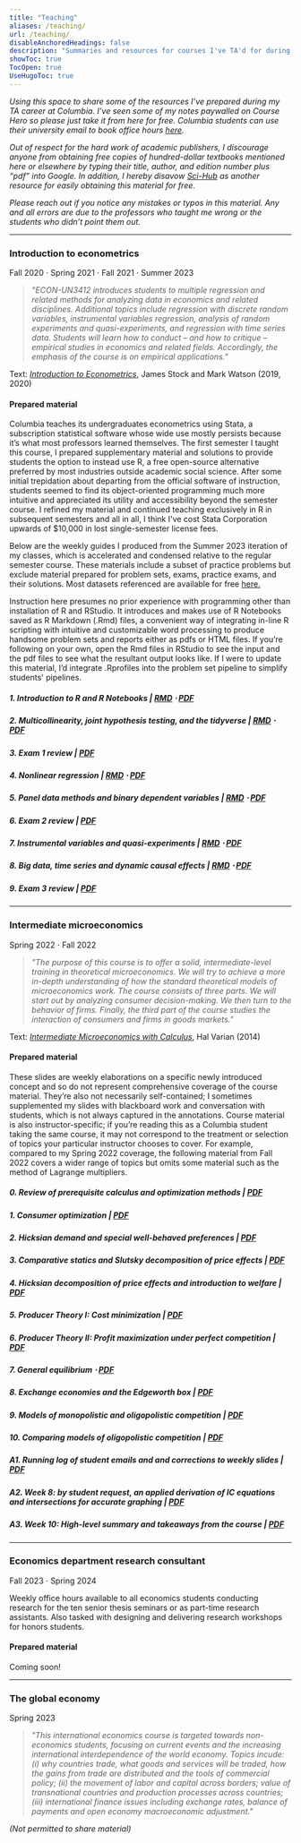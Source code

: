 ```yaml
---
title: "Teaching"
aliases: /teaching/
url: /teaching/
disableAnchoredHeadings: false
description: "Summaries and resources for courses I've TA'd for during my teaching career at Columbia University"
showToc: true
TocOpen: true
UseHugoToc: true
---
```


*Using this space to share some of the resources I’ve prepared during my TA career at Columbia. I’ve seen some of my notes paywalled on Course Hero so please just take it from here for free. Columbia students can use their university email to book office hours [here](https://calendly.com/wmadavis/).*  

*Out of respect for the hard work of academic publishers, I discourage anyone from obtaining free copies of hundred-dollar textbooks mentioned here or elsewhere by typing their title, author, and edition number plus “pdf” into Google. In addition, I hereby disavow [Sci-Hub](https://sci-hub.se/database) as another resource for easily obtaining this material for free.*


*Please reach out if you notice any mistakes or typos in this material. Any and all errors are due to the professors who taught me wrong or the students who didn’t point them out.*  

---

### Introduction to econometrics

Fall 2020 $\cdot$ Spring 2021 $\cdot$ Fall 2021 $\cdot$ Summer 2023  

> *"ECON-UN3412 introduces students to multiple regression and related methods for analyzing data in economics and related disciplines. Additional topics include regression with discrete random variables, instrumental variables regression, analysis of random experiments and quasi-experiments, and regression with time series data. Students will learn how to conduct – and how to critique – empirical studies in economics and related fields. Accordingly, the emphasis of the course is on empirical applications."*  

Text: [*Introduction to Econometrics*](https://www.sea-stat.com/wp-content/uploads/2020/08/James-H.-Stock-Mark-W.-Watson-Introduction-to-Econometrics-Global-Edition-Pearson-Education-Limited-2020.pdf), James Stock and Mark Watson (2019, 2020)

#### Prepared material

Columbia teaches its undergraduates econometrics using Stata, a subscription statistical software whose wide use mostly persists because it’s what most professors learned themselves. The first semester I taught this course, I prepared supplementary material and solutions to provide students the option to instead use R, a free open-source alternative preferred by most industries outside academic social science. After some initial trepidation about departing from the official software of instruction, students seemed to find its object-oriented programming much more intuitive and appreciated its utility and accessibility beyond the semester course. I refined my material and continued teaching exclusively in R in subsequent semesters and all in all, I think I've cost Stata Corporation upwards of $10,000 in lost single-semester license fees.

Below are the weekly guides I produced from the Summer 2023 iteration of my classes, which is accelerated and condensed relative to the regular semester course. These materials include a subset of practice problems but exclude material prepared for problem sets, exams, practice exams, and their solutions. Most datasets referenced are available for free [here.](https://www.princeton.edu/~mwatson/Stock-Watson_4E/Stock-Watson-Resources-4e.html)

Instruction here presumes no prior experience with programming other than installation of R and RStudio. It introduces and makes use of R Notebooks saved as R Markdown (.Rmd) files, a convenient way of integrating in-line R scripting with intuitive and customizable word processing to produce handsome problem sets and reports either as pdfs or HTML files. If you’re following on your own, open the Rmd files in RStudio to see the input and the pdf files to see what the resultant output looks like. If I were to update this material, I’d integrate .Rprofiles into the problem set pipeline to simplify students' pipelines.

##### 1. Introduction to R and R Notebooks | [RMD](/teaching/metrics-2023-summer/01-R-Introduction.Rmd) $\cdot$ [PDF](/teaching/metrics-2023-summer/01-R-Introduction.pdf)

##### 2. Multicollinearity, joint hypothesis testing, and the tidyverse   |   [RMD](/teaching/metrics-2023-summer/02-Multicollinearity-JointHypotheses.Rmd) $\cdot$ [PDF](/teaching/metrics-2023-summer/02-Multicollinearity-JointHypotheses.pdf)

##### 3. Exam 1 review   |   [PDF](/teaching/metrics-2023-summer/03-ExtraNotes.pdf)

##### 4. Nonlinear regression   |   [RMD](/teaching/metrics-2023-summer/04-NonLinearRegression.Rmd) $\cdot$ [PDF](/teaching/metrics-2023-summer/04-NonLinearRegression.pdf)

##### 5. Panel data methods and binary dependent variables   |   [RMD](/teaching/metrics-2023-summer/05-Panels-BinaryDVs.Rmd) $\cdot$ [PDF](/teaching/metrics-2023-summer/05-Panels-BinaryDVs.pdf)

##### 6. Exam 2 review   |   [PDF](/teaching/metrics-2023-summer/05-FixedEffects.pdf)

##### 7. Instrumental variables and quasi-experiments   |   [RMD](/teaching/metrics-2023-summer/07-Instruments-Experiments.Rmd) $\cdot$ [PDF](/teaching/metrics-2023-summer/07-Instruments-Experiments.pdf)

##### 8. Big data, time series and dynamic causal effects   |   [RMD](/teaching/metrics-2023-summer/08-TimeSeries-DynamicCausalEffects.Rmd) $\cdot$ [PDF](/teaching/metrics-2023-summer/08-TimeSeries-DynamicCausalEffects.pdf)

##### 9. Exam 3 review   |   [PDF](/teaching/metrics/2023-summer/09-Exam3-Review.pdf)

---

### Intermediate microeconomics

Spring 2022 $\cdot$ Fall 2022  

> *"The purpose of this course is to offer a solid, intermediate-level training in theoretical microeconomics. We will try to achieve a more in-depth understanding of how the standard theoretical models of microeconomics work. The course consists of three parts. We will start out by analyzing consumer decision-making. We then turn to the behavior of firms. Finally, the third part of the course studies the interaction of consumers and firms in goods markets."*  

Text: [*Intermediate Microeconomics with Calculus*](https://fac.ksu.edu.sa/sites/default/files/microeco-_varian.pdf), Hal Varian (2014)

#### Prepared material

These slides are weekly elaborations on a specific newly introduced concept and so do not represent comprehensive coverage of the course material. They’re also not necessarily self-contained; I sometimes supplemented my slides with blackboard work and conversation with students, which is not always captured in the annotations. Course material is also instructor-specific; if you’re reading this as a Columbia student taking the same course, it may not correspond to the treatment or selection of topics your particular instructor chooses to cover. For example, compared to my Spring 2022 coverage, the following material from Fall 2022 covers a wider range of topics but omits some material such as the method of Lagrange multipliers.

##### 0. Review of prerequisite calculus and optimization methods   |   [PDF](/teaching/micro-2022-fall/00-OptimizationReview.pdf)

##### 1. Consumer optimization   |   [PDF](/teaching/micro-2022-fall/01-ConsumerOptimization.pdf)

##### 2. Hicksian demand and special well-behaved preferences   |   [PDF](/teaching/micro-2022-fall/02-HicksianDemand-SpecialPreferences.pdf)

##### 3. Comparative statics and Slutsky decomposition of price effects   |   [PDF](/teaching/micro-2022-fall/03-ComparativeStatics-IncomeSubstitutionEffects.pdf)

##### 4. Hicksian decomposition of price effects and introduction to welfare   |   [PDF](/teaching/micro-2022-fall/04-HicksianDecomposition-Welfare.pdf)

##### 5. Producer Theory I: Cost minimization   |   [PDF](/teaching/micro-2022-fall/05-ProducerTheory-CostMinimization.pdf)

##### 6. Producer Theory II: Profit maximization under perfect competition   |   [PDF](/teaching/micro-2022-fall/06-ProducerTheory-ProfitMaximization-MarketEquilibrium.pdf)

##### 7. General equilibrium $\cdot$ [PDF](/teaching/micro-2022-fall/07-GeneralEquilibrium.pdf)

##### 8. Exchange economies and the Edgeworth box   |   [PDF](/teaching/micro-2022-fall/08-ExchangeEconomies-MarketClearing-NonInteriorSolutions.pdf)

##### 9. Models of monopolistic and oligopolistic competition   |   [PDF](/teaching/micro-2022-fall/09-ImperfectCompetition.pdf)

##### 10. Comparing models of oligopolistic competition   |   [PDF](/teaching/micro-2022-fall/10-FinalReview.pdf)

##### A1. Running log of student emails and and corrections to weekly slides   |   [PDF](/teaching/micro-2022-fall/00-RunningUpdates.pdf)

##### A2. Week 8: by student request, an applied derivation of IC equations and intersections for accurate graphing   |   [PDF](/teaching/micro-2022-fall/08-GraphingExample.pdf)

##### A3. Week 10: High-level summary and takeaways from the course   |   [PDF](/teaching/micro-2022-fall/10-CourseSummary.pdf)

---

### Economics department research consultant

Fall 2023 $\cdot$ Spring 2024  

Weekly office hours available to all economics students conducting research for the ten senior thesis seminars or as part-time research assistants. Also tasked with designing and delivering research workshops for honors students.

#### Prepared material

Coming soon!

---

### The global economy

Spring 2023

> *"This international economics course is targeted towards non-economics students, focusing on current events and the increasing international interdependence of the world economy. Topics incude: (i) why countries trade, what goods and services will be traded, how the gains from trade are distributed and the tools of commercial policy; (ii) the movement of labor and capital across borders; value of transnational countries and production processes across countries; (iii) international finance issues including exchange rates, balance of payments and open economy macroeconomic adjustment."*

*(Not permitted to share material)*